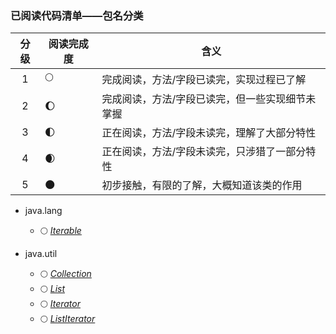 ### 已阅读代码清单——包名分类

|  分级  | 阅读完成度 | 含义 |
| :---: | -------- | ---- |
|   1   | :full_moon: | 完成阅读，方法/字段已读完，实现过程已了解 |
|   2   | :waxing_gibbous_moon: | 完成阅读，方法/字段已读完，但一些实现细节未掌握 |
|   3   | :first_quarter_moon: | 正在阅读，方法/字段未读完，理解了大部分特性 |
|   4   | :waxing_crescent_moon: | 正在阅读，方法/字段未读完，只涉猎了一部分特性 |
|   5   | :new_moon: | 初步接触，有限的了解，大概知道该类的作用 |


* java.lang 
  * :full_moon: [*Iterable*](src/java/lang/Iterable.java)

* java.util
  * :full_moon: [*Collection*](src/java/util/Collection.java)
  * :full_moon: [*List*](src/java/util/List.java)
  * :full_moon: [*Iterator*](src/java/util/Iterator.java)
  * :full_moon: [*ListIterator*](src/java/util/ListIterator.java)